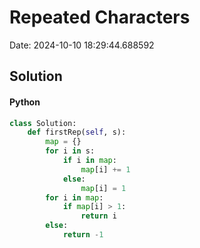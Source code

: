 # Repeated Characters

Date: 2024-10-10 18:29:44.688592

## Solution

#### Python
```python
class Solution:
    def firstRep(self, s):
        map = {}
        for i in s:
            if i in map:
                map[i] += 1
            else:
                map[i] = 1
        for i in map:
            if map[i] > 1:
                return i
        else:
            return -1
 ```